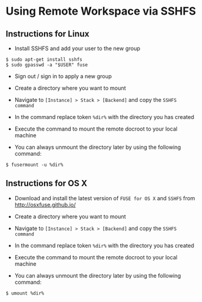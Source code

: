 # Using Remote Workspace via SSHFS

## Instructions for Linux

* Install SSHFS and add your user to the new group
```
$ sudo apt-get install sshfs
$ sudo gpasswd -a "$USER" fuse
```

* Sign out / sign in to apply a new group

* Create a directory where you want to mount 

* Navigate to `[Instance] > Stack > [Backend]` and copy the `SSHFS command`

* In the command replace token `%dir%` with the directory you has created
  
* Execute the command to mount the remote docroot to your local machine

* You can always unmount the directory later by using the following command:
```
$ fusermount -u %dir%
```


## Instructions for OS X

* Download and install the latest version of `FUSE for OS X` and `SSHFS` from http://osxfuse.github.io/

* Create a directory where you want to mount 

* Navigate to `[Instance] > Stack > [Backend]` and copy the `SSHFS command`

* In the command replace token `%dir%` with the directory you has created
  
* Execute the command to mount the remote docroot to your local machine

* You can always unmount the directory later by using the following command:
```
$ umount %dir%
```
